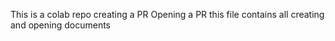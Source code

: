 This is a colab repo
creating a PR
Opening a PR
this file contains all creating and opening documents
